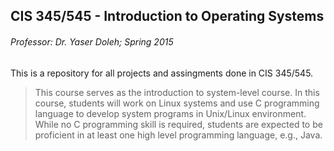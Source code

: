 CIS 345/545 - Introduction to Operating Systems
-----------------------------------------------
###### Professor: Dr. Yaser Doleh; Spring 2015

This is a repository for all projects and assingments done in CIS 345/545.

> This course serves as the introduction to system-level course. In this course, students will work on Linux systems and use C programming language to develop system programs in Unix/Linux environment. While no C programming skill is required, students are expected to be proficient in at least one high level programming language, e.g., Java.
